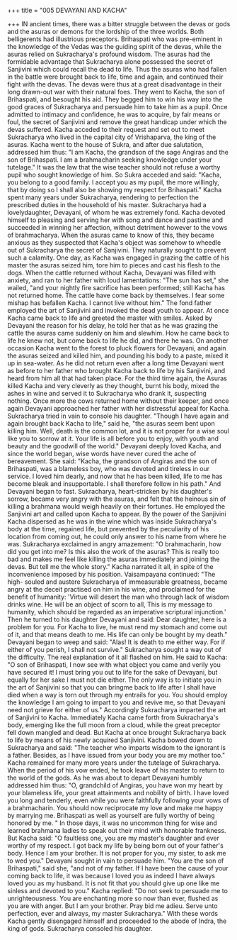 +++
title = "005 DEVAYANI AND KACHA"

+++
IN ancient times, there was a bitter
struggle between the devas or gods and
the asuras or demons for the lordship of
the three worlds. Both belligerents had
illustrious preceptors. Brihaspati who was
pre-eminent in the knowledge of the
Vedas was the guiding spirit of the devas,
while the asuras relied on Sukracharya's
profound wisdom.
The asuras had the formidable advantage
that Sukracharya alone possessed the
secret of Sanjivini which could recall the
dead to life. Thus the asuras who had
fallen in the battle were brought back to
life, time and again, and continued their
fight with the devas. The devas were thus
at a great disadvantage in their long
drawn-out war with their natural foes.
They went to Kacha, the son of
Brihaspati, and besought his aid. They
begged him to win his way into the good
graces of Sukracharya and persuade him
to take him as a pupil. Once admitted to
intimacy and confidence, he was to
acquire, by fair means or foul, the secret
of Sanjivini and remove the great
handicap under which the devas suffered.
Kacha acceded to their request and set out
to meet Sukracharya who lived in the
capital city of Vrishaparva, the king of the
asuras. Kacha went to the house of Sukra,
and after due salutation, addressed him
thus: "I am Kacha, the grandson of the
sage Angiras and the son of Brihaspati. I
am a brahmacharin seeking knowledge
under your tutelage."
It was the law that the wise teacher should
not refuse a worthy pupil who sought
knowledge of him. So Sukra acceded and
said: "Kacha, you belong to a good
family. I accept you as my pupil, the more
willingly, that by doing so I shall also be
showing my respect for Brihaspati."
Kacha
spent
many
years
under
Sukracharya, rendering to perfection the
prescribed duties in the household of his
master. Sukracharya had a lovelydaughter,
Devayani, of whom he was extremely
fond. Kacha devoted himself to pleasing
and serving her with song and dance and
pastime and succeeded in winning her
affection, without detriment however to
the vows of brahmacharya.
When the asuras came to know of this,
they became anxious as they suspected
that Kacha's object was somehow to
wheedle out of Sukracharya the secret of
Sanjivini. They naturally sought to
prevent such a calamity.
One day, as Kacha was engaged in
grazing the cattle of his master the asuras
seized him, tore him to pieces and cast his
flesh to the dogs. When the cattle returned
without Kacha, Devayani was filled with
anxiety, and ran to her father with loud
lamentations: "The sun has set," she
wailed, "and your nightly fire sacrifice has
been performed; still Kacha has not
returned home. The cattle have come back
by themselves. I fear some mishap has
befallen Kacha. I cannot live without
him."
The fond father employed the art of
Sanjivini and invoked the dead youth to
appear. At once Kacha came back to life
and greeted the master with smiles. Asked
by Devayani the reason for his delay, he
told her that as he was grazing the cattle
the asuras came suddenly on him and slewhim. How he came back to life he knew
not, but come back to life he did, and
there he was.
On another occasion Kacha went to the
forest to pluck flowers for Devayani, and
again the asuras seized and killed him,
and pounding his body to a paste, mixed it
up in sea-water. As he did not return even
after a long time Devayani went as before
to her father who brought Kacha back to
life by his Sanjivini, and heard from him
all that had taken place.
For the third time again, the Asuras killed
Kacha and very cleverly as they thought,
burnt his body, mixed the ashes in wine
and served it to Sukracharya who drank it,
suspecting nothing. Once more the cows
returned home without their keeper, and
once again Devayani approached her
father with her distressful appeal for
Kacha.
Sukracharya tried in vain to console his
daughter. "Though I have again and again
brought back Kacha to life," said he, "the
asuras seem bent upon killing him. Well,
death is the common lot, and it is not
proper for a wise soul like you to sorrow
at it. Your life is all before you to enjoy,
with youth and beauty and the goodwill of
the world."
Devayani deeply loved Kacha, and since
the world began, wise words have never
cured the ache of bereavement. She said:
"Kacha, the grandson of Angiras and the
son of Brihaspati, was a blameless boy,
who was devoted and tireless in our
service. I loved him dearly, and now that
he has been killed, life to me has become
bleak and insupportable. I shall therefore
follow in his path." And Devayani began
to fast. Sukracharya, heart-stricken by his
daughter's sorrow, became very angry
with the asuras, and felt that the heinous
sin of killing a brahmana would weigh
heavily on their fortunes.
He employed the Sanjivini art and called
upon Kacha to appear. By the power of
the Sanjivini Kacha dispersed as he was in
the wine which was inside Sukracharya's
body at the time, regained life, but
prevented by the peculiarity of his
location from coming out, he could only
answer to his name from where he was.
Sukracharya
exclaimed
in
angry
amazement: "O brahmacharin, how did
you get into me? Is this also the work of
the asuras? This is really too bad and
makes me feel like killing the asuras
immediately and joining the devas. But
tell me the whole story."
Kacha narrated it all, in spite of the
inconvenience imposed by his position.
Vaisampayana continued: "The high-
souled and austere Sukracharya of
immeasurable greatness, became angry at
the deceit practised on him in his wine,
and proclaimed for the benefit of
humanity: 'Virtue will desert the man who
through lack of wisdom drinks wine. He
will be an object of scorn to all, This is
my message to humanity, which should be
regarded as an imperative scriptural
injunction.' Then he turned to his daughter
Devayani and said: Dear daughter, here is
a problem for you. For Kacha to live, he
must rend my stomach and come out of it,
and that means death to me. His life can
only be bought by my death."
Devayani began to weep and said: "Alas!
It is death to me either way. For if either
of you perish, I shall not survive."
Sukracharya sought a way out of the
difficulty. The real explanation of it all
flashed on him.
He said to Kacha: "O son of Brihaspati, I
now see with what object you came and
verily you have secured it! I must bring
you out to life for the sake of Devayani,
but equally for her sake I must not die
either. The only way is to initiate you in
the art of Sanjivini so that you can bringme back to life after I shall have died
when a way is torn out through my
entrails for you. You should employ the
knowledge I am going to impart to you
and revive me, so that Devayani need not
grieve for either of us."
Accordingly Sukracharya imparted the art
of Sanjivini to Kacha. Immediately Kacha
came forth from Sukracharya's body,
emerging like the full moon from a cloud,
while the great preceptor fell down
mangled and dead.
But Kacha at once brought Sukracharya
back to life by means of his newly
acquired Sanjivini. Kacha bowed down to
Sukracharya and said: "The teacher who
imparts wisdom to the ignorant is a father.
Besides, as I have issued from your body
you are my mother too."
Kacha remained for many more years
under the tutelage of Sukracharya. When
the period of his vow ended, he took leave
of his master to return to the world of the
gods.
As he was about to depart Devayani
humbly
addressed
him
thus:
"O,
grandchild of Angiras, you have won my
heart by your blameless life, your great
attainments and nobility of birth. I have
loved you long and tenderly, even while
you were faithfully following your vows
of a brahmacharin. You should now
reciprocate my love and make me happy
by marrying me. Brihaspati as well as
yourself are fully worthy of being honored
by me. "
In those days, it was no uncommon thing
for wise and learned brahmana ladies to
speak out their mind with honorable
frankness. But Kacha said:
"O faultless one, you are my master's
daughter and ever worthy of my respect. I
got back my life by being born out of your
father's body. Hence I am your brother. It
is not proper for you, my sister, to ask me
to wed you."
Devayani sought in vain to persuade him.
"You are the son of Brihaspati," said she,
"and not of my father. If I have been the
cause of your coming back to life, it was
because I loved you as indeed I have
always loved you as my husband. It is not
fit that you should give up one like me
sinless and devoted to you."
Kacha replied: "Do not seek to persuade
me
to
unrighteousness.
You
are
enchanting more so now than ever,
flushed as you are with anger. But I am
your brother. Pray bid me adieu. Serve
unto perfection, ever and always, my
master Sukracharya."
With
these
words
Kacha
gently
disengaged himself and proceeded to the
abode of Indra, the king of gods.
Sukracharya consoled his daughter.
